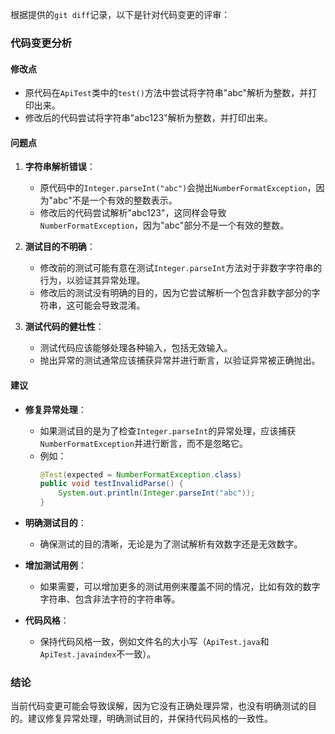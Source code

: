 根据提供的`git diff`记录，以下是针对代码变更的评审：

### 代码变更分析

#### 修改点
- 原代码在`ApiTest`类中的`test()`方法中尝试将字符串"abc"解析为整数，并打印出来。
- 修改后的代码尝试将字符串"abc123"解析为整数，并打印出来。

#### 问题点

1. **字符串解析错误**：
   - 原代码中的`Integer.parseInt("abc")`会抛出`NumberFormatException`，因为"abc"不是一个有效的整数表示。
   - 修改后的代码尝试解析"abc123"，这同样会导致`NumberFormatException`，因为"abc"部分不是一个有效的整数。

2. **测试目的不明确**：
   - 修改前的测试可能有意在测试`Integer.parseInt`方法对于非数字字符串的行为，以验证其异常处理。
   - 修改后的测试没有明确的目的，因为它尝试解析一个包含非数字部分的字符串，这可能会导致混淆。

3. **测试代码的健壮性**：
   - 测试代码应该能够处理各种输入，包括无效输入。
   - 抛出异常的测试通常应该捕获异常并进行断言，以验证异常被正确抛出。

#### 建议

- **修复异常处理**：
  - 如果测试目的是为了检查`Integer.parseInt`的异常处理，应该捕获`NumberFormatException`并进行断言，而不是忽略它。
  - 例如：
    ```java
    @Test(expected = NumberFormatException.class)
    public void testInvalidParse() {
        System.out.println(Integer.parseInt("abc"));
    }
    ```

- **明确测试目的**：
  - 确保测试的目的清晰，无论是为了测试解析有效数字还是无效数字。

- **增加测试用例**：
  - 如果需要，可以增加更多的测试用例来覆盖不同的情况，比如有效的数字字符串、包含非法字符的字符串等。

- **代码风格**：
  - 保持代码风格一致，例如文件名的大小写（`ApiTest.java`和`ApiTest.javaindex`不一致）。

### 结论
当前代码变更可能会导致误解，因为它没有正确处理异常，也没有明确测试的目的。建议修复异常处理，明确测试目的，并保持代码风格的一致性。